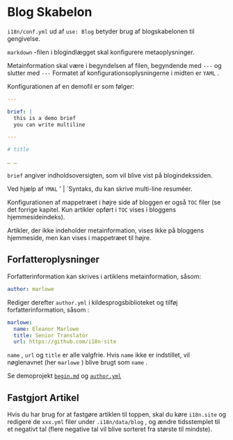 # Blog Skabelon

`i18n/conf.yml` ud af `use: Blog` betyder brug af blogskabelonen til gengivelse.

`markdown` -filen i blogindlægget skal konfigurere metaoplysninger.

Metainformation skal være i begyndelsen af filen, begyndende med `---` og slutter med `---` Formatet af konfigurationsoplysningerne i midten er `YAML` .

Konfigurationen af en demofil er som følger:

```yml
---

brief: |
  this is a demo brief
  you can write multiline

---

# title

… …
```

`brief` angiver indholdsoversigten, som vil blive vist på blogindekssiden.

Ved hjælp af `YMAL` ' | `Syntaks, du kan skrive multi-line resuméer.

Konfigurationen af mappetræet i højre side af bloggen er også `TOC` filer (se det forrige kapitel. Kun artikler opført i `TOC` vises i bloggens hjemmesideindeks).

Artikler, der ikke indeholder metainformation, vises ikke på bloggens hjemmeside, men kan vises i mappetræet til højre.

## Forfatteroplysninger

Forfatterinformation kan skrives i artiklens metainformation, såsom:

```yml
author: marlowe
```

Rediger derefter `author.yml` i kildesprogsbiblioteket og tilføj forfatterinformation, såsom :

```yml
marlowe:
  name: Eleanor Marlowe
  title: Senior Translator
  url: https://github.com/i18n-site
```

`name` , `url` og `title` er alle valgfrie. Hvis `name` ikke er indstillet, vil nøglenavnet (her `marlowe` ) blive brugt som `name` .

Se demoprojekt [`begin.md`](https://github.com/i18n-site/demo.i18n.site/blob/main/en/blog/news/begin.md?plain=1) og [`author.yml`](https://github.com/i18n-site/demo.i18n.site/blob/main/en/author.yml)

## Fastgjort Artikel

Hvis du har brug for at fastgøre artiklen til toppen, skal du køre `i18n.site` og redigere de `xxx.yml` filer under `.i18n/data/blog` , og ændre tidsstemplet til et negativt tal (flere negative tal vil blive sorteret fra største til mindste).
